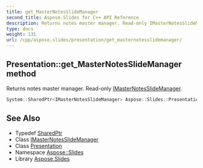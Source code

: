 ```yaml
---
title: get_MasterNotesSlideManager
second_title: Aspose.Slides for C++ API Reference
description: Returns notes master manager. Read-only IMasterNotesSlideManager.
type: docs
weight: 131
url: /cpp/aspose.slides/presentation/get_masternotesslidemanager/
---
```

## Presentation::get_MasterNotesSlideManager method


Returns notes master manager. Read-only [IMasterNotesSlideManager](../../imasternotesslidemanager/).

```cpp
System::SharedPtr<IMasterNotesSlideManager> Aspose::Slides::Presentation::get_MasterNotesSlideManager() override
```

## See Also

* Typedef [SharedPtr](../../../system/sharedptr/)
* Class [IMasterNotesSlideManager](../../imasternotesslidemanager/)
* Class [Presentation](../)
* Namespace [Aspose::Slides](../../)
* Library [Aspose.Slides](../../../)
